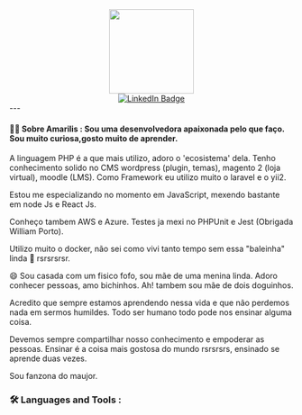 <div id="header" align="center">
  <img src="https://media.giphy.com/media/NgurY1o4z080Jfoyzw/giphy.gif" width="150"/>
</div>
<div id="badges" align="center">
  <a href="https://www.linkedin.com/in/amarilis-camargo-28aa3522/" target="_blank">
    <img src="https://img.shields.io/badge/LinkedIn-blue?style=for-the-badge&logo=linkedin&logoColor=white" alt="LinkedIn Badge"/>
  </a>
  <!--<a href="your-youtube-URL">
    <img src="https://img.shields.io/badge/YouTube-red?style=for-the-badge&logo=youtube&logoColor=white" alt="Youtube Badge"/>
  </a>-->
  <!--<a href="your-twitter-URL">
    <img src="https://img.shields.io/badge/Twitter-blue?style=for-the-badge&logo=twitter&logoColor=white" alt="Twitter Badge"/>
  </a>-->
</div>
---

#### :woman_technologist: Sobre Amarilis : Sou uma desenvolvedora apaixonada pelo que faço. Sou muito curiosa,gosto muito de aprender. 
<p>A linguagem PHP é a que mais utilizo, adoro o 'ecosistema' dela. Tenho conhecimento solido no CMS wordpress (plugin, temas), magento 2 (loja virtual), moodle (LMS). Como Framework eu utilizo muito o laravel e o yii2.</p>
<p>Estou me especializando no momento em JavaScript, mexendo bastante em node Js e React Js.</p>
<p>Conheço tambem AWS e Azure. Testes ja mexi no PHPUnit e Jest (Obrigada William Porto). </p>
<p>Utilizo muito o docker, não sei como vivi tanto tempo sem essa "baleinha" linda 🐳 rsrsrsrsr.</p>
<p>😄 Sou casada com um fisico fofo, sou mãe de uma menina linda. Adoro conhecer pessoas, amo bichinhos. Ah! tambem sou mãe de dois doguinhos.</p>
<p> Acredito que sempre estamos aprendendo nessa vida e que não perdemos nada em sermos humildes. Todo ser humano todo pode nos ensinar alguma coisa.</p>
<p>Devemos sempre compartilhar nosso conhecimento e empoderar as pessoas. Ensinar é a coisa mais gostosa do mundo rsrsrsrs, ensinado se aprende duas vezes.</p>
<p>Sou fanzona do maujor. </p>

### :hammer_and_wrench: Languages and Tools :
<!--
**amariliscamargo/amariliscamargo** is a ✨ _special_ ✨ repository because its `README.md` (this file) appears on your GitHub profile.

Here are some ideas to get you started:

- 🔭 I’m currently working on ...
- 🌱 I’m currently learning ...
- 👯 I’m looking to collaborate on ...
- 🤔 I’m looking for help with ...
- 💬 Ask me about ...
- 📫 How to reach me: ...
- 😄 Pronouns: ...
- ⚡ Fun fact: ...
-->
